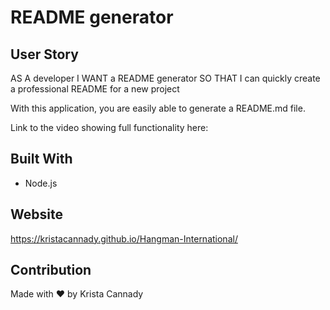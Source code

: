 # README generator 

## User Story
AS A developer
I WANT a README generator
SO THAT I can quickly create a professional README for a new project

With this application, you are easily able to generate a README.md file. 

Link to the video showing full functionality here: 
## Built With
* Node.js 

## Website
https://kristacannady.github.io/Hangman-International/

## Contribution
Made with ❤️ by Krista Cannady
